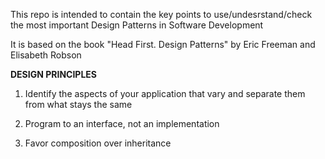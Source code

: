 This repo is intended to contain the key points to use/undesrstand/check the most important Design Patterns in Software Development

It is based on the book "Head First. Design Patterns" by Eric Freeman and Elisabeth Robson



**DESIGN PRINCIPLES**


1. Identify the aspects of your application that vary and separate them from what stays the same

2. Program to an interface, not an implementation

3. Favor composition over inheritance
